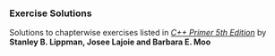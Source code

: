 ### Exercise Solutions

Solutions to chapterwise exercises listed in [*C++ Primer 5th Edition*](https://www.amazon.com/Primer-5th-Stanley-B-Lippman/dp/0321714113/ref=sr_1_2?keywords=c%2B%2B+primer&qid=1578907496&sr=8-2) by **Stanley B. Lippman, Josee Lajoie and Barbara E. Moo**